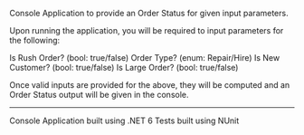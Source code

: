 Console Application to provide an Order Status for given input parameters.

Upon running the application, you will be required to input parameters for the following:

Is Rush Order? (bool: true/false)
Order Type? (enum: Repair/Hire)
Is New Customer? (bool: true/false)
Is Large Order? (bool: true/false)

Once valid inputs are provided for the above, they will be computed and an Order Status output will be given in the console.

---

Console Application built using .NET 6
Tests built using NUnit
